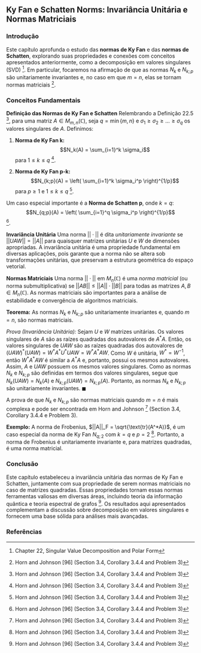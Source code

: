 ## Ky Fan e Schatten Norms: Invariância Unitária e Normas Matriciais

### Introdução
Este capítulo aprofunda o estudo das **normas de Ky Fan** e das **normas de Schatten**, explorando suas propriedades e conexões com conceitos apresentados anteriormente, como a decomposição em valores singulares (SVD) [^731]. Em particular, focaremos na afirmação de que as normas $N_k$ e $N_{k;p}$ são unitariamente invariantes e, no caso em que $m = n$, elas se tornam normas matriciais [^747].

### Conceitos Fundamentais
**Definição das Normas de Ky Fan e Schatten**
Relembrando a Definição 22.5 [^747], para uma matriz $A \in M_{m,n}(\mathbb{C})$, seja $q = \min\{m, n\}$ e $\sigma_1 \geq \sigma_2 \geq \dots \geq \sigma_q$ os valores singulares de $A$. Definimos:

1.  **Norma de Ky Fan k:**
    $$N_k(A) = \sum_{i=1}^k \sigma_i$$
    para $1 \leq k \leq q$ [^747].

2.  **Norma de Ky Fan p-k:**
    $$N_{k;p}(A) = \left( \sum_{i=1}^k \sigma_i^p \right)^{1/p}$$
    para $p \geq 1$ e $1 \leq k \leq q$ [^747].

Um caso especial importante é a **Norma de Schatten p**, onde $k = q$:
$$N_{q;p}(A) = \left( \sum_{i=1}^q \sigma_i^p \right)^{1/p}$$ [^747].

**Invariância Unitária**
Uma norma $||\cdot||$ é dita *unitariamente invariante* se $||UAW|| = ||A||$ para quaisquer matrizes unitárias $U$ e $W$ de dimensões apropriadas. A invariância unitária é uma propriedade fundamental em diversas aplicações, pois garante que a norma não se altera sob transformações unitárias, que preservam a estrutura geométrica do espaço vetorial.

**Normas Matriciais**
Uma norma $||\cdot||$ em $M_n(\mathbb{C})$ é uma *norma matricial* (ou norma submultiplicativa) se $||AB|| \leq ||A|| \cdot ||B||$ para todas as matrizes $A, B \in M_n(\mathbb{C})$. As normas matriciais são importantes para a análise de estabilidade e convergência de algoritmos matriciais.

**Teorema:** As normas $N_k$ e $N_{k;p}$ são unitariamente invariantes e, quando $m = n$, são normas matriciais.

*Prova (Invariância Unitária):*
Sejam $U$ e $W$ matrizes unitárias. Os valores singulares de $A$ são as raízes quadradas dos autovalores de $A^*A$. Então, os valores singulares de $UAW$ são as raízes quadradas dos autovalores de $(UAW)^*(UAW) = W^*A^*U^*UAW = W^*A^*AW$. Como $W$ é unitária, $W^* = W^{-1}$, então $W^*A^*AW$ é similar a $A^*A$ e, portanto, possui os mesmos autovalores. Assim, $A$ e $UAW$ possuem os mesmos valores singulares. Como as normas $N_k$ e $N_{k;p}$ são definidas em termos dos valores singulares, segue que $N_k(UAW) = N_k(A)$ e $N_{k;p}(UAW) = N_{k;p}(A)$. Portanto, as normas $N_k$ e $N_{k;p}$ são unitariamente invariantes. $\blacksquare$

A prova de que $N_k$ e $N_{k;p}$ são normas matriciais quando $m=n$ é mais complexa e pode ser encontrada em Horn and Johnson [^747] (Section 3.4, Corollary 3.4.4 e Problem 3).

**Exemplo:**
A norma de Frobenius, $||A||_F = \sqrt{\text{tr}(A^*A)}$, é um caso especial da norma de Ky Fan $N_{q;2}$ com $k = q$ e $p = 2$ [^747]. Portanto, a norma de Frobenius é unitariamente invariante e, para matrizes quadradas, é uma norma matricial.

### Conclusão
Este capítulo estabeleceu a invariância unitária das normas de Ky Fan e Schatten, juntamente com sua propriedade de serem normas matriciais no caso de matrizes quadradas. Essas propriedades tornam essas normas ferramentas valiosas em diversas áreas, incluindo teoria da informação quântica e teoria espectral de grafos [^747]. Os resultados aqui apresentados complementam a discussão sobre decomposição em valores singulares e fornecem uma base sólida para análises mais avançadas.

### Referências
[^731]: Chapter 22, Singular Value Decomposition and Polar Form
[^747]: Horn and Johnson [96] (Section 3.4, Corollary 3.4.4 and Problem 3)
<!-- END -->
